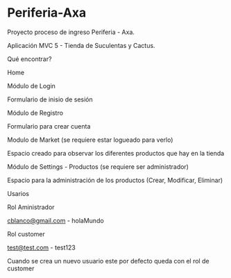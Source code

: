 # Periferia-Axa
Proyecto proceso de ingreso Periferia - Axa.

Aplicación MVC 5 - Tienda de Suculentas y Cactus.

Qué encontrar?

Home

Módulo de Login

Formulario de inisio de sesión

Módulo de Registro

Formulario para crear cuenta

Modulo de Market (se requiere estar logueado para verlo)

Espacio creado para observar los diferentes productos que hay en la tienda


Módulo de Settings - Productos (se requiere ser administrador)

Espacio para la administración de los productos (Crear, Modificar, Eliminar)

Usarios

Rol Aministrador

cblanco@gmail.com - holaMundo

Rol customer

test@test.com - test123

Cuando se crea un nuevo usuario este por defecto queda con el rol de customer
